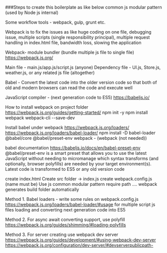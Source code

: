 ###Steps to create this boilerplate as like below
common js modular pattern (used by Node js internal)

Some workflow tools - webpack, gulp, grunt etc.

Webpack is to fix the issues as like huge coding on one file, debugging issue, multiple scripts (single responsibility principal), multiple request handling in index.html file, bandwidth loss, slowing the application

Webpack- module bundler (bundle multiple js file to single file)
https://webpack.js.org/

Main file - main.js/app.js/script.js (anyone)
Dependency file - UI.js, Store.js, weather.js, or any related js file (altogether)

Babel - Convert the latest code into the older version code so that both of old and modern browsers can read the code and execute well

JavaScript compiler - (next generation code to ES5)
https://babeljs.io/

How to install webpack on project folder
https://webpack.js.org/guides/getting-started/
npm init -y
npm install webpack webpack-cli --save-dev

Install babel under webpack
https://webpack.js.org/loaders/
https://webpack.js.org/loaders/babel-loader/
npm install -D babel-loader @babel/core @babel/preset-env webpack - (webpack (not needed))

babel documentation
https://babeljs.io/docs/en/babel-preset-env
@babel/preset-env is a smart preset that allows you to use the latest JavaScript without needing to micromanage which syntax transforms (and optionally, browser polyfills) are needed by your target environment(s).
Latest code is transformed to ES5 or any old version code

create index.html
Create src folder -> index.js
create webpack.config.js (name must be)
Use js common modular pattern
require path
....
webpack generates build folder automatically

Method 1. Babel loaders - write some rules on webpack.config.js
https://webpack.js.org/loaders/babel-loader/#usage
for multiple script js files loading and converting next generation code into ES5

Method 2. For async await converting support, use polyfill
https://webpack.js.org/guides/shimming/#loading-polyfills

Method 3. For server creating use webpack dev server
https://webpack.js.org/guides/development/#using-webpack-dev-server
https://webpack.js.org/configuration/dev-server/#devserverpublicpath-
